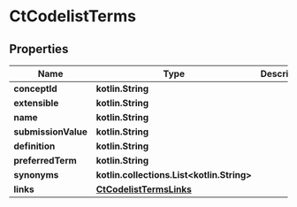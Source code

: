 
# CtCodelistTerms

## Properties
| Name | Type | Description | Notes |
| ------------ | ------------- | ------------- | ------------- |
| **conceptId** | **kotlin.String** |  |  [optional] |
| **extensible** | **kotlin.String** |  |  [optional] |
| **name** | **kotlin.String** |  |  [optional] |
| **submissionValue** | **kotlin.String** |  |  [optional] |
| **definition** | **kotlin.String** |  |  [optional] |
| **preferredTerm** | **kotlin.String** |  |  [optional] |
| **synonyms** | **kotlin.collections.List&lt;kotlin.String&gt;** |  |  [optional] |
| **links** | [**CtCodelistTermsLinks**](CtCodelistTermsLinks.md) |  |  [optional] |



